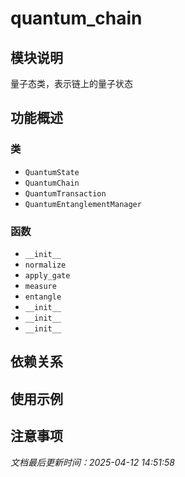 # quantum_chain

## 模块说明
量子态类，表示链上的量子状态

## 功能概述

### 类

- `QuantumState`
- `QuantumChain`
- `QuantumTransaction`
- `QuantumEntanglementManager`

### 函数

- `__init__`
- `normalize`
- `apply_gate`
- `measure`
- `entangle`
- `__init__`
- `__init__`
- `__init__`

## 依赖关系

## 使用示例

## 注意事项

*文档最后更新时间：2025-04-12 14:51:58*